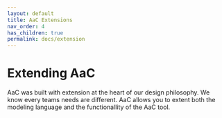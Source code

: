 ```yaml
---
layout: default
title: AaC Extensions
nav_order: 4
has_children: true
permalink: docs/extension
---
```


# Extending AaC

AaC was built with extension at the heart of our design philosophy.  We know every teams needs are different.
AaC allows you to extent both the modeling language and the functionallity of the AaC tool.